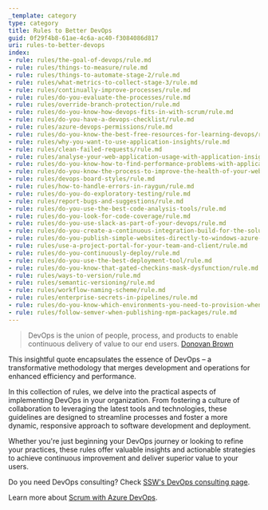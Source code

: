 ```yaml
---
_template: category
type: category
title: Rules to Better DevOps
guid: 0f29f4b8-61ae-4c6a-ac40-f3084086d817
uri: rules-to-better-devops
index:
- rule: rules/the-goal-of-devops/rule.md
- rule: rules/things-to-measure/rule.md
- rule: rules/things-to-automate-stage-2/rule.md
- rule: rules/what-metrics-to-collect-stage-3/rule.md
- rule: rules/continually-improve-processes/rule.md
- rule: rules/do-you-evaluate-the-processes/rule.md
- rule: rules/override-branch-protection/rule.md
- rule: rules/do-you-know-how-devops-fits-in-with-scrum/rule.md
- rule: rules/do-you-have-a-devops-checklist/rule.md
- rule: rules/azure-devops-permissions/rule.md
- rule: rules/do-you-know-the-best-free-resources-for-learning-devops/rule.md
- rule: rules/why-you-want-to-use-application-insights/rule.md
- rule: rules/clean-failed-requests/rule.md
- rule: rules/analyse-your-web-application-usage-with-application-insights/rule.md
- rule: rules/do-you-know-how-to-find-performance-problems-with-application-insights/rule.md
- rule: rules/do-you-know-the-process-to-improve-the-health-of-your-web-application/rule.md
- rule: rules/devops-board-styles/rule.md
- rule: rules/how-to-handle-errors-in-raygun/rule.md
- rule: rules/do-you-do-exploratory-testing/rule.md
- rule: rules/report-bugs-and-suggestions/rule.md
- rule: rules/do-you-use-the-best-code-analysis-tools/rule.md
- rule: rules/do-you-look-for-code-coverage/rule.md
- rule: rules/do-you-use-slack-as-part-of-your-devops/rule.md
- rule: rules/do-you-create-a-continuous-integration-build-for-the-solution-before-configuring-continuous-deployment/rule.md
- rule: rules/do-you-publish-simple-websites-directly-to-windows-azure-from-visual-studio-online/rule.md
- rule: rules/use-a-project-portal-for-your-team-and-client/rule.md
- rule: rules/do-you-continuously-deploy/rule.md
- rule: rules/do-you-use-the-best-deployment-tool/rule.md
- rule: rules/do-you-know-that-gated-checkins-mask-dysfunction/rule.md
- rule: rules/ways-to-version/rule.md
- rule: rules/semantic-versioning/rule.md
- rule: rules/workflow-naming-scheme/rule.md
- rule: rules/enterprise-secrets-in-pipelines/rule.md
- rule: rules/do-you-know-which-environments-you-need-to-provision-when-starting-a-new-project/rule.md
- rule: rules/follow-semver-when-publishing-npm-packages/rule.md
---
```


> DevOps is the union of people, process, and products to enable continuous delivery of value to our end users.
> [Donovan Brown](https://www.donovanbrown.com/post/what-is-devops)

This insightful quote encapsulates the essence of DevOps – a transformative methodology that merges development and operations for enhanced efficiency and performance.

In this collection of rules, we delve into the practical aspects of implementing DevOps in your organization. From fostering a culture of collaboration to leveraging the latest tools and technologies, these guidelines are designed to streamline processes and foster a more dynamic, responsive approach to software development and deployment.

Whether you're just beginning your DevOps journey or looking to refine your practices, these rules offer valuable insights and actionable strategies to achieve continuous improvement and deliver superior value to your users.

Do you need DevOps consulting? Check [SSW's DevOps consulting page](https://www.ssw.com.au/consulting/devops).

Learn more about [Scrum with Azure DevOps](/rules-to-better-scrum-using-azure-devops).
